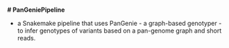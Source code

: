 <br><b># PanGeniePipeline</b></br> 
- a Snakemake pipeline that uses PanGenie - a graph-based genotyper - to infer genotypes of variants based on a pan-genome graph and short reads. 
